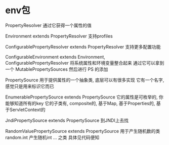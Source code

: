 # env包 #

PropertyResolver
通过它获得一个属性的值

Environment extends PropertyResolver
支持profiles

ConfigurablePropertyResolver extends PropertyResolver
支持更多配置功能

ConfigurableEnvironment extends Environment, ConfigurablePropertyResolver
将系统属性和环境变量整合起来
通过它可以拿到一个 MutablePropertySources 然后进行 PS 的添加



PropertySource
用于提供属性的一个抽象类, 底层可以有很多实现
它有一个名字, 感觉只是用来标识它而已

EnumerablePropertySource extends PropertySource
它的属性是可枚举的, 你能够知道所有的key
它的子类有, composite的, 基于Map, 基于Properties的, 基于ServletContext的

JndiPropertySource extends PropertySource
到JNDI上去找

RandomValuePropertySource extends PropertySource
用于产生随机数的类
random.int 产生随机int ... 之类 具体见代码便知